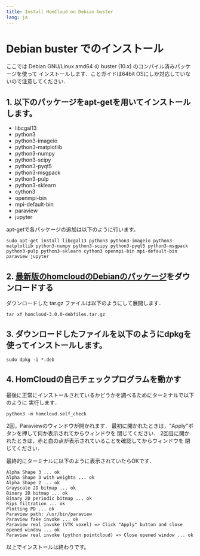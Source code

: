 ```yaml
---
title: Install HomCloud on Debian buster
lang: ja
---
```


# Debian buster でのインストール

ここでは Debian GNU/Linux amd64 の buster (10.x) のコンパイル済みパッケージを使って
インストールします．ことガイドは64bit OSにしか対応していないので注意してください．

## 1. 以下のパッケージをapt-getを用いてインストールします。

* libcgal13
* python3
* python3-imageio
* python3-matplotlib
* python3-numpy
* python3-scipy
* python3-pyqt5
* python3-msgpack
* python3-pulp
* python3-sklearn
* cython3
* openmpi-bin
* mpi-default-bin
* paraview
* jupyter

apt-getで各パッケージの追加は以下のように行います。

    sudo apt-get install libcgal13 python3 python3-imageio python3-matplotlib python3-numpy python3-scipy python3-pyqt5 python3-msgpack python3-pulp python3-sklearn cython3 openmpi-bin mpi-default-bin paraview jupyter

		
## 2. [最新版のhomcloudのDebianのパッケージ](/index.html#download)をダウンロードする

ダウンロードした tar.gz ファイルは以下のようにして展開します．

    tar xf homcloud-3.0.0-debfiles.tar.gz


## 3. ダウンロードしたファイルを以下のようにdpkgを使ってインストールします。

    sudo dpkg -i *.deb

## 4. HomCloudの自己チェックプログラムを動かす

最後に正常にインストールされているかどうかを調べるためにターミナルで以下のように
実行します．

    python3 -m homcloud.self_check

2回，Paraviewのウィンドウが開かれます．
最初に開かれたときは，"Apply"ボタンを押して何か表示されてからウィンドウを
閉じてください．
2回目に開かれたときは，赤と白の点が表示されていることを確認してからウィンドウを
閉じてください．

最終的にターミナルに以下のように表示されていたらOKです．

    Alpha Shape 3 ... ok
    Alpha Shape 3 with weights ... ok
    Alpha Shape 2 ... ok
    Grayscale 2D bitmap ... ok
    Binary 2D bitmap ... ok
    Binary 2D periodic bitmap ... ok
    Rips filtration ... ok
    Plotting PD ... ok
    Paraview path: /usr/bin/paraview
    Paraview fake invoke ... ok
    Paraview real invoke (VTK voxel) => Click "Apply" button and close opened window ... ok
    Paraview real invoke (python pointcloud) => Close opened window ... ok

以上でインストールは終わりです。
